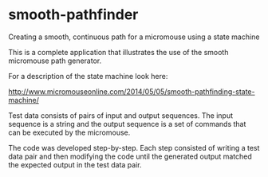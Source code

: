 smooth-pathfinder
=================

Creating a smooth, continuous path for a micromouse using a state machine

This is a complete application that illustrates the use of the smooth micromouse path generator.

For a description of the state machine look here:

http://www.micromouseonline.com/2014/05/05/smooth-pathfinding-state-machine/


Test data consists of pairs of input and output sequences. The input sequence is a string and the output sequence is a set of commands that can be executed by the micromouse.

The code was developed step-by-step. Each step consisted of writing a test data pair and then modifying the code until the generated output matched the expected output in the test data pair.




